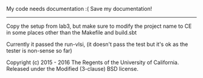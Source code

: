My code needs documentation :( Save my documentation!

----------
Copy the setup from lab3, but make sure to modify the project name to CE in some places other than the Makefile and build.sbt

Currently it passed the run-vlsi, (it doesn't pass the test but it's ok as the tester is non-sense so far)


Copyright (c) 2015 - 2016 The Regents of the University of California. Released under the Modified (3-clause) BSD license.
